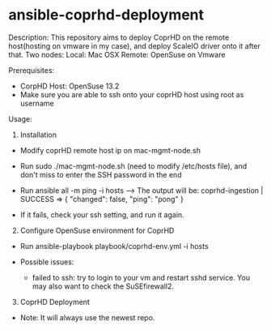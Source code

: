 # ansible-coprhd-deployment

Description: 
  This repository aims to deploy CoprHD on the remote host(hosting on vmware in my case), and deploy ScaleIO driver onto it after that.
  Two nodes:
    Local: Mac OSX
    Remote: OpenSuse on Vmware

Prerequisites:
 - CorpHD Host: OpenSuse 13.2
 - Make sure you are able to ssh onto your coprHD host using root as username
 
Usage:

1. Installation
 - Modify coprHD remote host ip on mac-mgmt-node.sh
 - Run sudo ./mac-mgmt-node.sh (need to modify /etc/hosts file), and don't miss to enter the SSH password in the end
 - Run ansible all -m ping -i hosts
   --> The output will be:
	coprhd-ingestion | SUCCESS => {
    	"changed": false,
    	"ping": "pong"
	}

 - If it fails, check your ssh setting, and run it again.
 
2. Configure OpenSuse environment for CoprHD
 - Run ansible-playbook playbook/coprhd-env.yml -i hosts

 - Possible issues:
   - failed to ssh: try to login to your vm and restart sshd service. You may also want to check the SuSEfirewall2.

3. CoprHD Deployment
  - Note: It will always use the newest repo.
